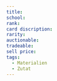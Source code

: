 ```yaml
---
title:
school: 
rank: 
card discription: 
rarity: 
auctionable: 
tradeable: 
sell price: 
tags:
  - Materialien
  - Zutat
---
```

